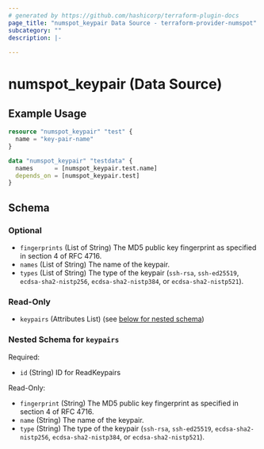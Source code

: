 ```yaml
---
# generated by https://github.com/hashicorp/terraform-plugin-docs
page_title: "numspot_keypair Data Source - terraform-provider-numspot"
subcategory: ""
description: |-
  
---
```


# numspot_keypair (Data Source)



## Example Usage

```terraform
resource "numspot_keypair" "test" {
  name = "key-pair-name"
}

data "numspot_keypair" "testdata" {
  names      = [numspot_keypair.test.name]
  depends_on = [numspot_keypair.test]
}
```

<!-- schema generated by tfplugindocs -->
## Schema

### Optional

- `fingerprints` (List of String) The MD5 public key fingerprint as specified in section 4 of RFC 4716.
- `names` (List of String) The name of the keypair.
- `types` (List of String) The type of the keypair (`ssh-rsa`, `ssh-ed25519`, `ecdsa-sha2-nistp256`, `ecdsa-sha2-nistp384`, or `ecdsa-sha2-nistp521`).

### Read-Only

- `keypairs` (Attributes List) (see [below for nested schema](#nestedatt--keypairs))

<a id="nestedatt--keypairs"></a>
### Nested Schema for `keypairs`

Required:

- `id` (String) ID for ReadKeypairs

Read-Only:

- `fingerprint` (String) The MD5 public key fingerprint as specified in section 4 of RFC 4716.
- `name` (String) The name of the keypair.
- `type` (String) The type of the keypair (`ssh-rsa`, `ssh-ed25519`, `ecdsa-sha2-nistp256`, `ecdsa-sha2-nistp384`, or `ecdsa-sha2-nistp521`).
